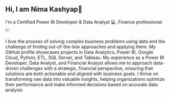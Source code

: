 ## Hi, I am Nima Kashyap👋
I'm a Certified Power Bi Developer & Data Analyst 💻, Finance professional💹

I love the process of solving complex business problems using data and the challenge of finding out-of-the-box approaches and applying them. My GitHub profile showcases projects in Data Analytics, Power BI, Google Cloud, Python, ETL, SQL Server, and Tableau. My experience as a Power BI Developer, Data Analyst, and Financial Analyst allows me to approach data-driven challenges with a strategic, financial perspective, ensuring that solutions are both actionable and aligned with business goals. I thrive on transforming raw data into valuable insights, helping organizations optimize their performance and make informed decisions based on accurate data analysis
<!--
**nimakashyap/nimakashyap** is a ✨ _special_ ✨ repository because its `README.md` (this file) appears on your GitHub profile.

Here are some ideas to get you started:

- 🔭 I’m currently working on ...
- 🌱 I’m currently learning ...
- 👯 I’m looking to collaborate on ...
- 🤔 I’m looking for help with ...
- 💬 Ask me about ...
- 📫 How to reach me: ...
- 😄 Pronouns: ...
- ⚡ Fun fact: ...
-->
